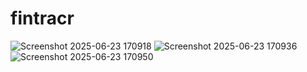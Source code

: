 # fintracr
![Screenshot 2025-06-23 170918](https://github.com/user-attachments/assets/e2625829-4483-41b9-9b07-1bbfea22eea8)
![Screenshot 2025-06-23 170936](https://github.com/user-attachments/assets/b5a3f09f-43c9-4de4-be4d-19e7f3659119)
![Screenshot 2025-06-23 170950](https://github.com/user-attachments/assets/619c5e28-a880-4529-9428-70064e0aa58f)
